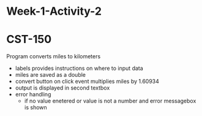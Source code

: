 # Week-1-Activity-2
# CST-150

Program converts miles to kilometers
  - labels provides instructions on where to input data
  - miles are saved as a double
  - convert button on click event multiplies miles by 1.60934
  - output is displayed in second textbox
  - error handling
    - if no value enetered or value is not a number and error messagebox is shown
